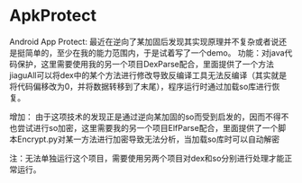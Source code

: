 # ApkProtect

Android App Protect:
最近在逆向了某加固后发现其实现原理并不复杂或者说还是挺简单的，至少在我的能力范围内，于是试着写了一个demo。
功能：对java代码保护，这里需要使用我的另一个项目DexParse配合，里面提供了一个方法jiaguAll可以将dex中的某个方法进行修改导致反编译工具无法反编译（其实就是将代码偏移改为0，并将数据转移到了末尾），程序运行时通过加载so库进行恢复。

增加：
由于这项技术的发现正是通过逆向某加固的so而受到启发的，因而不得不也尝试进行so加密，这里需要我的另一个项目ElfParse配合，里面提供了一个脚本Encrypt.py对某一方法进行加密导致无法分析，当加载so库时可以自动解密


注：无法单独运行这个项目，需要使用另两个项目对dex和so分别进行处理才能正常运行。

